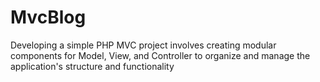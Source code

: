 # MvcBlog

Developing a simple PHP MVC project involves creating modular components for Model, View, and Controller to organize and manage the application's structure and functionality
